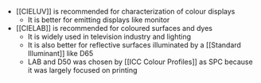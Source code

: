 - [[CIELUV]] is recommended for characterization of colour displays
	- It is better for emitting displays like monitor
- [[CIELAB]] is recommended for coloured surfaces and dyes
	- It is widely used in television industry and lighting
	- It is also better for reflective surfaces illuminated by a [[Standard Illuminant]] like D65
	- LAB and D50 was chosen by [[ICC Colour Profiles]] as SPC because it was largely focused on printing